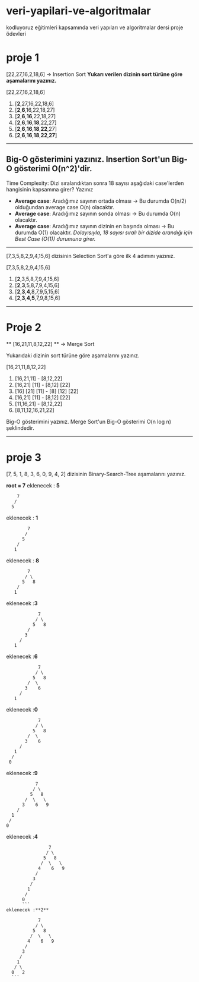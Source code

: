 # veri-yapilari-ve-algoritmalar
kodluyoruz eğitimleri kapsamında veri yapıları ve algoritmalar dersi proje ödevleri

# proje 1 
[22,27,16,2,18,6] -> Insertion Sort 
**Yukarı verilen dizinin sort türüne göre aşamalarını yazınız.**

[22,27,16,2,18,6]
1. [**2**,27,16,22,18,6]
2. [**2**,**6**,16,22,18,27]
3. [**2**,**6**,**16**,22,18,27]
4. [**2**,**6**,**16**,**18**,22,27]
5. [**2**,**6**,**16**,**18**,**22**,27]
6. [**2**,**6**,**16**,**18**,**22**,**27**]

---
Big-O gösterimini yazınız. 
Insertion Sort'un Big-O gösterimi O(n^2)'dir.
---
Time Complexity: Dizi sıralandıktan sonra 18 sayısı aşağıdaki case'lerden hangisinin kapsamına girer? Yazınız
- **Average case**: Aradığımız sayının ortada olması -> Bu durumda O(n/2) olduğundan average case O(n) olacaktır.
- **Average case**: Aradığımız sayının sonda olması -> Bu durumda O(n) olacaktır.
- **Average case**: Aradığımız sayının dizinin en başında olması -> Bu durumda O(1) olacaktır.
*Dolayısıyla, 18 sayısı sıralı bir dizide arandığı için Best Case (O(1)) durumuna girer.*

---
 [7,3,5,8,2,9,4,15,6] dizisinin Selection Sort'a göre ilk 4 adımını yazınız.

[7,3,5,8,2,9,4,15,6] 
1. [**2**,3,5,8,7,9,4,15,6] 
2. [**2**,**3**,5,8,7,9,4,15,6] 
3. [**2**,**3**,**4**,8,7,9,5,15,6]
4. [**2**,**3**,**4**,**5**,7,9,8,15,6]

---
# Proje 2 
** [16,21,11,8,12,22] ** -> Merge Sort

Yukarıdaki dizinin sort türüne göre aşamalarını yazınız.

[16,21,11,8,12,22]
1. [16,21,11] - [8,12,22]
2. [16,21] [11] - [8,12] [22]
3. [16] [21] [11] - [8] [12] [22]
4. [16,21] [11] - [8,12] [22]
5. [11,16,21] - [8,12,22]
6. [8,11,12,16,21,22]

Big-O gösterimini yazınız.
Merge Sort'un Big-O gösterimi O(n log n) şeklindedir.

---
# proje 3
 [7, 5, 1, 8, 3, 6, 0, 9, 4, 2] dizisinin Binary-Search-Tree aşamalarını yazınız.

**root = 7**
eklenecek : **5**
```
    7
   / 
  5
```
eklenecek : **1**
```
        7
       / 
      5
    /
   1
```
eklenecek : **8**
```
        7
       / \
      5   8
    /
   1
```
eklenecek :**3**
```
            7
           / \
          5   8
        /
       3
     /
   1
```
eklenecek :**6**
```
            7
           / \
          5   8
        /  \
       3    6
     /
   1
   ```
eklenecek :**0**
```
            7
           / \
          5   8
        /  \
       3    6
     /
   1
  /
 0
 ```
 eklenecek :**9**
 ```
            7
           / \
          5   8
        /  \   \
       3    6   9
     /
   1
  /
 0
 ```
eklenecek :**4**
```
                7
               / \
              5   8
             /  \   \
            4    6   9
           /
          3
         /
        1
       /
      0
      ```
eklenecek :**2**
```
                7
               / \
              5   8
             /  \   \
            4    6   9
           /
          3
         /
        1
       / \
      0   2
      ```